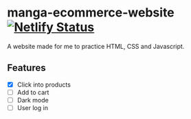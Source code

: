 # manga-ecommerce-website [![Netlify Status](https://api.netlify.com/api/v1/badges/245b6394-10fe-4104-82cd-6e4da257c052/deploy-status)](https://app.netlify.com/sites/mangadab21/deploys)

A website made for me to practice HTML, CSS and Javascript.

## Features
- [x] Click into products
- [ ] Add to cart
- [ ] Dark mode
- [ ] User log in
